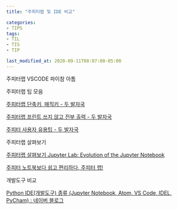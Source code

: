 ```yaml
---
title: "주피터랩 및 IDE 비교"

categories:
- TIPS
tags:
- TIL
- TIS
- TIP

last_modified_at: 2020-09-11T08:07:00-05:00
---
```

주피터랩 VSCODE 파이참 아톰 

주피터랩 팁 모음

[주피터랩 단축키, 매직키 - 두 발자국](https://0au-chu.github.io/tips/t1-%EC%A3%BC%ED%94%BC%ED%84%B0%EB%9E%A9-%EB%8B%A8%EC%B6%95%ED%82%A4,%EB%A7%A4%EC%A7%81%ED%82%A4/)

[주피터랩 프린트 쓰지 않고 전부 출력 - 두 발자국](https://0au-chu.github.io/tips/t2-%EC%A3%BC%ED%94%BC%ED%84%B0%EB%9E%A9-%ED%94%84%EB%A6%B0%ED%8A%B8-%EC%93%B0%EC%A7%80-%EC%95%8A%EA%B3%A0-%EC%A0%84%EB%B6%80-%EC%B6%9C%EB%A0%A5/)

[주피터 사용자 유용팁 - 두 발자국](https://0au-chu.github.io/tips/t3-%EC%A3%BC%ED%94%BC%ED%84%B0-%EC%82%AC%EC%9A%A9%EC%9E%90-%EC%9C%A0%EC%9A%A9-%ED%8C%81/)

주피터랩 살펴보기

[주피터랩 살펴보기 Jupyter Lab: Evolution of the Jupyter Notebook](https://antilibrary.org/2080)

[주피터 노트북보다 쉽고 편리하다, 주피터 랩!](https://tariat.tistory.com/537)

개발도구 비교

[Python IDE(개발도구) 종류 (Jupyter Notebook, Atom, VS Code, IDEL, PyCham) : 네이버 블로그](https://blog.naver.com/PostView.nhn?blogId=is_king&logNo=221568042332&parentCategoryNo=&categoryNo=&viewDate=&isShowPopularPosts=false&from=postView)
